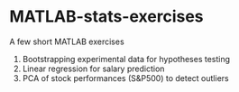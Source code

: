 # MATLAB-stats-exercises

A few short MATLAB exercises

1) Bootstrapping experimental data for hypotheses testing
2) Linear regression for salary prediction
3) PCA of stock performances (S&P500) to detect outliers